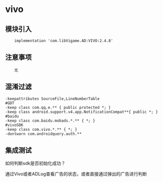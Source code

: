 # vivo

## 模块引入

```text
    implementation 'com.libVigame.AD:VIVO:2.4.8' 
```

## 注意事项

```text
    无
```

## 混淆过滤

```text
-keepattributes SourceFile,LineNumberTable
#GDT
-keep class com.qq.e.** { public protected *; }
-keep class android.support.v4.app.NotificationCompat**{ public *; }
#baidu
-keep class com.baidu.mobads.*.** { *; }
#vivoSDK
-keep class com.vivo.*.** { *; }
-dontwarn com.androidquery.auth.**
```

## 集成测试

如何判断sdk是否初始化成功？

通过Vivo或者ADLog查看广告的状态，或者直接通过弹出的广告进行判断

